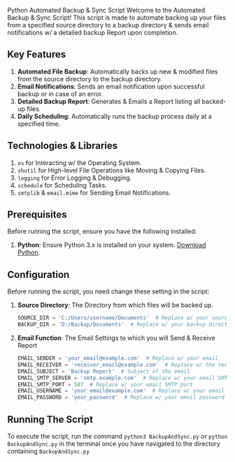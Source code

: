 Python Automated Backup & Sync Script
Welcome to the Automated Backup & Sync Script! 
This script is made to automate backing up your files from a specified source directory to a backup directory & sends email notifications w/ a detailed backup Report upon completion.

## Key Features
1. **Automated File Backup**: Automatically backs up new & modified files from the source directory to the backup directory.
2. **Email Notifications**: Sends an email notification upon successful backup or in case of an error.
3. **Detailed Backup Report**: Generates & Emails a Report listing all backed-up files.
4. **Daily Scheduling**: Automatically runs the backup process daily at a specified time.

## Technologies & Libraries
1. `os` for Interacting w/ the Operating System.
2. `shutil` for High-level File Operations like Moving & Copying Files.
3. `logging` for Error Logging & Debugging.
4. `schedule` for Scheduling Tasks.
5. `smtplib` & `email.mime` for Sending Email Notifications.

## Prerequisites
Before running the script, ensure you have the following installed:

1. **Python**: Ensure Python 3.x is installed on your system. [Download Python](https://www.python.org/downloads/).

## Configuration
Before running the script, you need change these setting in the script:

1. **Source Directory**: The Directory from which files will be backed up.
    ```python
    SOURCE_DIR = 'C:/Users/username/Documents'  # Replace w/ your source directory
    BACKUP_DIR = 'D:/Backup/Documents'  # Replace w/ your backup directory

1. **Email Function**: The Email Settings to which you will Send & Receive Report
    ```python
    EMAIL_SENDER = 'your_email@example.com'  # Replace w/ your email
    EMAIL_RECEIVER = 'receiver_email@example.com'  # Replace w/ the receiver's email
    EMAIL_SUBJECT = 'Backup Report'  # Subject of the email
    EMAIL_SMTP_SERVER = 'smtp.example.com'  # Replace w/ your email SMTP server
    EMAIL_SMTP_PORT = 587  # Replace w/ your email SMTP port
    EMAIL_USERNAME = 'your_email@example.com'  # Replace w/ your email username
    EMAIL_PASSWORD = 'your_password'  # Replace w/ your email password

## Running The Script
To execute the script, run the command `python3 BackupAndSync.py` or `python BackupAndSync.py` in the terminal once you have navigated to the directory containing `BackupAndSync.py`
